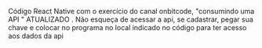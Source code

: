 Código React Native com o exercício do canal onbitcode, "consumindo uma API " ATUALIZADO .
Não esqueça de acessar a api, se cadastrar, pegar sua chave e colocar no programa no local indicado no código para ter acesso aos dados da api
